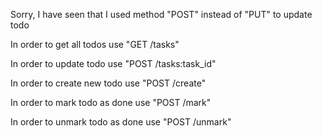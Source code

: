 Sorry, I have seen that I used method "POST" instead of "PUT" to update todo


In order to get all todos use "GET /tasks"

In order to update todo use "POST /tasks:task_id"

In order to create new todo use "POST /create"

In order to mark todo as done use "POST /mark"

In order to unmark todo as done use "POST /unmark"


